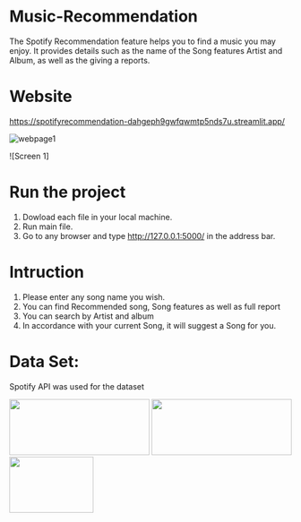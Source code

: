 # Music-Recommendation
The Spotify Recommendation feature helps you to find a music you may enjoy. It provides details such as the name of the Song features Artist and Album, as well as the giving a reports.

# Website 
https://spotifyrecommendation-dahgeph9gwfqwmtp5nds7u.streamlit.app/

![webpage1](https://github.com/Shamimansari42/Spotify_Recommendation/assets/115481955/76fcd514-bff0-4a10-a173-74c649012342)


![Screen 1]

# Run the project
1. Dowload each file in your local machine.
2. Run main file.
3. Go to any browser and type http://127.0.0.1:5000/ in the address bar.

# Intruction
1. Please enter any song name you wish.
2. You can find Recommended song, Song features as well as full report
3. You can search by Artist and album
4. In accordance with your current Song, it will suggest a Song for you.

# Data Set:
Spotify API was used for the dataset

<img src="https://user-images.githubusercontent.com/115481955/219933776-cee9aa76-735a-42ed-a423-e2cb7e679f09.png" width="250" height="100"> <img src="https://user-images.githubusercontent.com/115481955/219933794-c277f270-8a8f-4078-8cbb-8c5bdfd1fac7.png" width="250" height="100"> <img src="https://user-images.githubusercontent.com/115481955/219933800-2fa4d79e-5aa8-48e3-9fdb-fabe9212279e.png" width="150" height="100">




